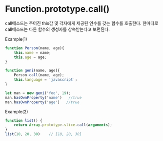 Function.prototype.call()
===
call메소드는 주어진 this값 및 각자에게 제공된 인수를 갖는 함수를 호출한다. 한마디로 call메소드는 다른 함수의 생성자를 상속받는다고 보면된다.

Example(1)
```javascript
function Person(name, age){
    this.name = name;
    this.age = age;
}

function geni(name, age){
    Person.call(name, age);
    this.language = 'javascript';
}

let man = new geni('foo', 19);
man.hasOwnProperty('name')   //true
man.hasOwnProperty('age')   //true
```

Example(2)
```javascript
function list() {
    return Array.prototype.slice.call(arguments);
}
list(10, 20, 30)    // [10, 20, 30]
```